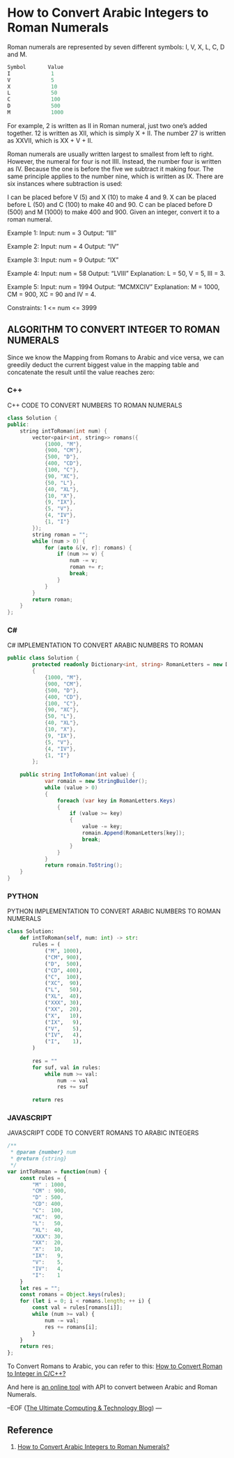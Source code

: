 # How to Convert Arabic Integers to Roman Numerals







Roman numerals are represented by seven different symbols: I, V, X, L, C, D and M.

```C#
Symbol       Value
I             1
V             5
X             10
L             50
C             100
D             500
M             1000
```

For example, 2 is written as II in Roman numeral, just two one’s added together. 12 is written as XII, which is simply X + II. The number 27 is written as XXVII, which is XX + V + II.

Roman numerals are usually written largest to smallest from left to right. However, the numeral for four is not IIII. Instead, the number four is written as IV. Because the one is before the five we subtract it making four. The same principle applies to the number nine, which is written as IX. There are six instances where subtraction is used:

I can be placed before V (5) and X (10) to make 4 and 9.
X can be placed before L (50) and C (100) to make 40 and 90.
C can be placed before D (500) and M (1000) to make 400 and 900.
Given an integer, convert it to a roman numeral.

Example 1:
Input: num = 3
Output: “III”

Example 2:
Input: num = 4
Output: “IV”

Example 3:
Input: num = 9
Output: “IX”

Example 4:
Input: num = 58
Output: “LVIII”
Explanation: L = 50, V = 5, III = 3.

Example 5:
Input: num = 1994
Output: “MCMXCIV”
Explanation: M = 1000, CM = 900, XC = 90 and IV = 4.

Constraints:
1 <= num <= 3999



## ALGORITHM TO CONVERT INTEGER TO ROMAN NUMERALS

Since we know the Mapping from Romans to Arabic and vice versa, we can greedily deduct the current biggest value in the mapping table and concatenate the result until the value reaches zero:

### C++ 

C++ CODE TO CONVERT NUMBERS TO ROMAN NUMERALS

```c++
class Solution {
public:
    string intToRoman(int num) {
        vector<pair<int, string>> romans({
            {1000, "M"},
            {900, "CM"},
            {500, "D"},
            {400, "CD"},
            {100, "C"},
            {90, "XC"},
            {50, "L"},
            {40, "XL"},
            {10, "X"},
            {9, "IX"},
            {5, "V"},
            {4, "IV"},
            {1, "I"}        
        });
        string roman = "";
        while (num > 0) {
            for (auto &[v, r]: romans) {
                if (num >= v) {
                    num -= v;
                    roman += r;
                    break;
                }
            }
        }
        return roman;
    }
};
```

### C# 

C# IMPLEMENTATION TO CONVERT ARABIC NUMBERS TO ROMAN

```C#
public class Solution {
        protected readonly Dictionary<int, string> RomanLetters = new Dictionary<int, string>
        {
            {1000, "M"},
            {900, "CM"},
            {500, "D"},
            {400, "CD"},
            {100, "C"},
            {90, "XC"},
            {50, "L"},
            {40, "XL"},
            {10, "X"},
            {9, "IX"},
            {5, "V"},
            {4, "IV"},
            {1, "I"}
        };
    
    public string IntToRoman(int value) {
            var romain = new StringBuilder();
            while (value > 0)
            {
                foreach (var key in RomanLetters.Keys)
                {
                    if (value >= key)
                    {
                        value -= key;
                        romain.Append(RomanLetters[key]);
                        break;
                    }
                }
            }
            return romain.ToString();        
    }
}
```



### PYTHON 

PYTHON IMPLEMENTATION TO CONVERT ARABIC NUMBERS TO ROMAN NUMERALS

```python
class Solution:
    def intToRoman(self, num: int) -> str:
        rules = (
            ("M", 1000),
            ("CM", 900),
            ("D",  500),
            ("CD", 400),
            ("C",  100),
            ("XC",  90),
            ("L",   50),
            ("XL",  40),
            ("XXX", 30),
            ("XX",  20),
            ("X",   10),
            ("IX",   9),
            ("V",    5),
            ("IV",   4),
            ("I",    1),
        )
        
        res = ""
        for suf, val in rules:
            while num >= val:
                num -= val
                res += suf
                
        return res
```



### JAVASCRIPT 

JAVASCRIPT CODE TO CONVERT ROMANS TO ARABIC INTEGERS

```javascript
/**
 * @param {number} num
 * @return {string}
 */
var intToRoman = function(num) {
    const rules = {
        "M" : 1000,
        "CM" : 900,
        "D" : 500,
        "CD": 400,
        "C":  100,
        "XC":  90,
        "L":   50,
        "XL":  40,
        "XXX": 30,
        "XX":  20,
        "X":   10,
        "IX":   9,
        "V":    5,
        "IV":   4,
        "I":    1          
    }
    let res = "";
    const romans = Object.keys(rules);
    for (let i = 0; i < romans.length; ++ i) {
        const val = rules[romans[i]];
        while (num >= val) {
            num -= val;
            res += romans[i];
        }
    }
    return res;
};
```



To Convert Romans to Arabic, you can refer to this: [How to Convert Roman to Integer in C/C++?](https://helloacm.com/how-to-convert-roman-to-integer-in-cc/)

And here is [an online tool](https://helloacm.com/tools/romans/) with API to convert between Arabic and Roman Numerals.

–EOF ([The Ultimate Computing & Technology Blog](https://helloacm.com/)) —

## Reference

1. [How to Convert Arabic Integers to Roman Numerals?](https://helloacm.com/how-to-convert-arabic-integers-to-roman-numerals/)